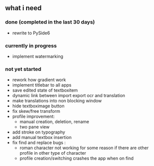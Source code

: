 ## what i need

### done (completed in the last 30 days)
- rewrite to PySide6

### currently in progress
- implement watermarking

### not yet started
- rework how gradient work
- implement titlebar to all apps
- save edited state of textboxitem
- dynamic link between import export ocr and translation 
- make translations into non blocking window
- hide textboximage button
- fix skew/free transform
- profile improvement:
    - manual creation, deletion, rename
    - two pane view
- add stroke on typography
- add manual textbox insertion
- fix find and replace bugs :
  - roman character not working for some reason if there are other profile in other type of character
  - profile creation/switching crashes the app when on find